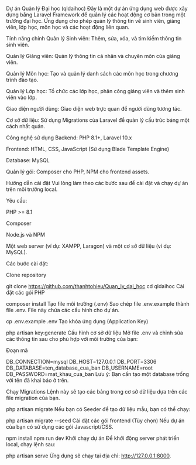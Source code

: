 Dự án Quản lý Đại học (qldaihoc)
Đây là một dự án ứng dụng web được xây dựng bằng Laravel Framework để quản lý các hoạt động cơ bản trong một trường đại học. Ứng dụng cho phép quản lý thông tin về sinh viên, giảng viên, lớp học, môn học và các hoạt động liên quan.

Tính năng chính
Quản lý Sinh viên: Thêm, sửa, xóa, và tìm kiếm thông tin sinh viên.

Quản lý Giảng viên: Quản lý thông tin cá nhân và chuyên môn của giảng viên.

Quản lý Môn học: Tạo và quản lý danh sách các môn học trong chương trình đào tạo.

Quản lý Lớp học: Tổ chức các lớp học, phân công giảng viên và thêm sinh viên vào lớp.

Giao diện người dùng: Giao diện web trực quan để người dùng tương tác.

Cơ sở dữ liệu: Sử dụng Migrations của Laravel để quản lý cấu trúc bảng một cách nhất quán.

Công nghệ sử dụng
Backend: PHP 8.1+, Laravel 10.x

Frontend: HTML, CSS, JavaScript (Sử dụng Blade Template Engine)

Database: MySQL 

Quản lý gói: Composer cho PHP, NPM cho frontend assets.

Hướng dẫn cài đặt
Vui lòng làm theo các bước sau để cài đặt và chạy dự án trên môi trường local.

Yêu cầu:

PHP >= 8.1

Composer

Node.js và NPM

Một web server (ví dụ: XAMPP, Laragon) và một cơ sở dữ liệu (ví dụ: MySQL).

Các bước cài đặt:

Clone repository



git clone https://github.com/thanhtohieu/Quan_ly_dai_hoc
cd qldaihoc
Cài đặt các gói PHP



composer install
Tạo file môi trường (.env) Sao chép file .env.example thành file .env. File này chứa các cấu hình cho dự án.



cp .env.example .env
Tạo khóa ứng dụng (Application Key)



php artisan key:generate
Cấu hình cơ sở dữ liệu Mở file .env và chỉnh sửa các thông tin sau cho phù hợp với môi trường của bạn:

Đoạn mã

DB_CONNECTION=mysql
DB_HOST=127.0.0.1
DB_PORT=3306
DB_DATABASE=ten_database_cua_ban
DB_USERNAME=root
DB_PASSWORD=mat_khau_cua_ban
Lưu ý: Bạn cần tạo một database trống với tên đã khai báo ở trên.

Chạy Migrations Lệnh này sẽ tạo các bảng trong cơ sở dữ liệu dựa trên các file migration của bạn.



php artisan migrate
Nếu bạn có Seeder để tạo dữ liệu mẫu, bạn có thể chạy:


php artisan migrate --seed
Cài đặt các gói frontend (Tùy chọn) Nếu dự án của bạn có sử dụng các gói Javascript/CSS.



npm install
npm run dev
Khởi chạy dự án
Để khởi động server phát triển local, chạy lệnh sau:



php artisan serve
Ứng dụng sẽ chạy tại địa chỉ: http://127.0.0.1:8000.